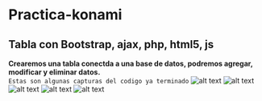 # Practica-konami
## Tabla con Bootstrap, ajax, php, html5, js
**Crearemos una tabla conectda a una base de datos, podremos agregar, modificar y eliminar datos.** <br>
`Estas son algunas capturas del codigo ya terminado`
 ![alt text](https://1.bp.blogspot.com/-TcGlPB59Q04/X3TP-WrfqeI/AAAAAAAAAv8/JoFfgCgWV3ABO33SpEn37FuqFOpdWH6PgCLcBGAsYHQ/w690-h386/Sin%2Bt%25C3%25ADtulo.jpg)
 ![alt text](https://1.bp.blogspot.com/-zEtu29a6Z2I/X3TQshX1T0I/AAAAAAAAAwQ/9SfnIkktvUgKnlKv8D-8AKCPv5IpK1GCgCLcBGAsYHQ/w728-h408/Sin%2Bt%25C3%25ADtulo1.jpg)
 ![alt text](https://1.bp.blogspot.com/-4m0oEflTxyM/X3TQsZCnvcI/AAAAAAAAAwM/g-Ow_anMsXwco99M5707W5FD8-TriFQqwCLcBGAsYHQ/w731-h409/Sin%2Bt%25C3%25ADtulo%2B2.jpg) 
 ![alt text](https://1.bp.blogspot.com/-GjvjqaswhOk/X3TQsbVJ8CI/AAAAAAAAAwI/wtCdHpX07pk9uMTYCT11K2GB282TgRatQCLcBGAsYHQ/w722-h403/Sin%2Bt%25C3%25ADtulo%2B3.jpg) 
 ![alt text](https://1.bp.blogspot.com/-lsVX-gaRMkY/X3TQsbBaieI/AAAAAAAAAwE/qgCw45bM2I0fGB2ES_RoY7EumdOwMDdUwCLcBGAsYHQ/w739-h414/Sin%2Bt%25C3%25ADtulo%2B4.jpg) 
 
